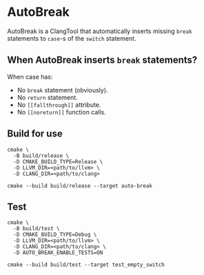 # AutoBreak

AutoBreak is a ClangTool that automatically inserts missing `break` statements
to `case`-s of the `switch` statement.

## When AutoBreak inserts `break` statements?

When case has:

* No `break` statement (obviously).
* No `return` statement.
* No `[[fallthrough]]` attribute.
* No `[[noreturn]]` function calls.

## Build for use

```shell
cmake \
  -B build/release \
  -D CMAKE_BUILD_TYPE=Release \
  -D LLVM_DIR=<path/to/llvm> \
  -D CLANG_DIR=<path/to/clang>

cmake --build build/release --target auto-break
```

## Test

```shell
cmake \
  -B build/test \
  -D CMAKE_BUILD_TYPE=Debug \
  -D LLVM_DIR=<path/to/llvm> \
  -D CLANG_DIR=<path/to/clang> \
  -D AUTO_BREAK_ENABLE_TESTS=ON

cmake --build build/test --target test_empty_switch
```
